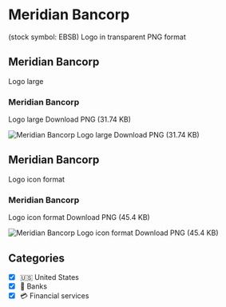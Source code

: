 # Meridian Bancorp
 (stock symbol: EBSB) Logo in transparent PNG format

## Meridian Bancorp
 Logo large

### Meridian Bancorp
 Logo large Download PNG (31.74 KB)

![Meridian Bancorp
 Logo large Download PNG (31.74 KB)](/img/orig/EBSB_BIG-c27cf520.png)

## Meridian Bancorp
 Logo icon format

### Meridian Bancorp
 Logo icon format Download PNG (45.4 KB)

![Meridian Bancorp
 Logo icon format Download PNG (45.4 KB)](/img/orig/EBSB-7b0f852a.png)



## Categories
- [x] 🇺🇸 United States
- [x] 🏦 Banks
- [x] 💳 Financial services
